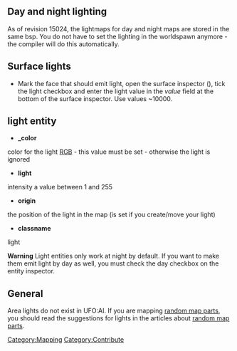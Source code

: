 ## Day and night lighting

As of revision 15024, the lightmaps for day and night maps are stored in
the same bsp. You do not have to set the lighting in the worldspawn
anymore - the compiler will do this automatically.

## Surface lights

- Mark the face that should emit light, open the surface inspector (),
  tick the light checkbox and enter the light value in the *value* field
  at the bottom of the surface inspector. Use values \~10000.

## light entity

- **_color**


color for the light [RGB](RGB "wikilink") - this value must be set -
otherwise the light is ignored

- **light**


intensity a value between 1 and 255

- **origin**


the position of the light in the map (is set if you create/move your
light)

- **classname**


light

**Warning** Light entities only work at night by default. If you want to
make them emit light by day as well, you must check the day checkbox on
the entity inspector.

## General

Area lights do not exist in UFO:AI. If you are mapping [random map
parts](Mapping:Random_map_parts "wikilink"), you should read the
suggestions for lights in the articles about [random map
parts](Mapping:Random_map_parts "wikilink").

[Category:Mapping](Category:Mapping "wikilink")
[Category:Contribute](Category:Contribute "wikilink")